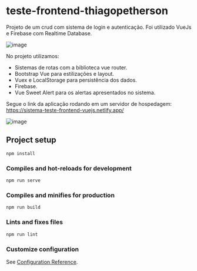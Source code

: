 # teste-frontend-thiagopetherson
Projeto de um crud com sistema de login e autenticação. Foi utilizado VueJs e Firebase com Realtime Database. 

![image](https://user-images.githubusercontent.com/44420212/145729935-1af820d0-8d09-46ce-b891-1ae3ff1d79df.png)


No projeto utilizamos:
- Sistemas de rotas com a biblioteca vue router.
- Bootstrap Vue para estilizações e layout.
- Vuex e LocalStorage para persistência dos dados.
- Firebase.
- Vue Sweet Alert para os alertas apresentados no sistema.

Segue o link da aplicação rodando em um servidor de hospedagem: https://sistema-teste-frontend-vuejs.netlify.app/

![image](https://user-images.githubusercontent.com/44420212/145729978-ea242a87-b5ff-4e32-b85f-0b4e51e38c5d.png)


## Project setup
```
npm install
```

### Compiles and hot-reloads for development
```
npm run serve
```

### Compiles and minifies for production
```
npm run build
```

### Lints and fixes files
```
npm run lint
```

### Customize configuration
See [Configuration Reference](https://cli.vuejs.org/config/).
